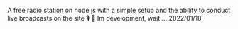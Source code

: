 A free radio station on node js with a simple setup and the ability to conduct live broadcasts on the site 🎙 📡
Im development, wait ... 2022/01/18

